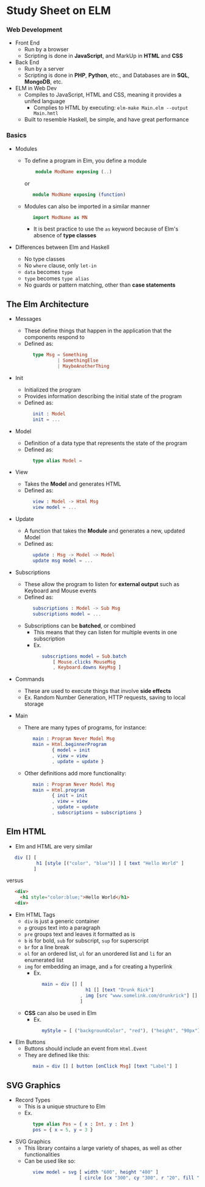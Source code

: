 # Study Sheet on ELM

### Web Development
- Front End
  - Run by a browser
  - Scripting is done in **JavaScript**, and MarkUp in **HTML** and **CSS**
- Back End
  - Run by a server
  - Scripting is done in **PHP**, **Python**, etc., and Databases are in **SQL**, **MongoDB**, etc.
- ELM in Web Dev
  - Compiles to JavaScript, HTML and CSS, meaning it provides a unifed language
     - Complies to HTML by executing: `elm-make Main.elm --output Main.hmtl`
  - Built to resemble Haskell, be simple, and have great performance

### Basics
- Modules 
  - To define a program in Elm, you define a module
      ```elm
          module ModName exposing (..) 
       ``` 
       or
       ```elm 
          module ModName exposing (function)
       ```
   - Modules can also be imported in a similar manner
      ```elm 
         import ModName as MN
      ```
      - It is best practice to use the `as` keyword because of Elm's absence of **type classes**

- Differences between Elm and Haskell
  - No type classes
  - No `where` clause, only `let-in`
  - `data` becomes `type`
  - `type` becomes `type alias`
  - No guards or pattern matching, other than **case statements** 

## The Elm Architecture
- Messages
  - These define things that happen in the application that the components respond to
  - Defined as:
    ```elm
       type Msg = Something 
                | SomethingElse
                | MaybeAnotherThing
    ```

- Init
  - Initialized the program
  - Provides information describing the initial state of the program
  - Defined as:
    ```elm
       init : Model
       init = ...
    ```
- Model
  - Definition of a data type that represents the state of the program
  - Defined as:
    ```elm
       type alias Model =
    ```
- View
  - Takes the **Model** and generates HTML 
  - Defined as:
    ```elm
       view : Model -> Html Msg
       view model = ...
    ```
- Update
  - A function that takes the **Module** and generates a new, updated Model
  - Defined as:
    ```elm
       update : Msg -> Model -> Model
       update msg model = ...
    ```
- Subscriptions
  - These allow the program to listen for **external output** such as Keyboard and Mouse events
  - Defined as:
    ```elm
       subscriptions : Model -> Sub Msg
       subscriptions model = ...
    ```
  - Subscriptions can be **batched**, or combined
    - This means that they can listen for multiple events in one subscription
    - Ex.
      ```elm
         subscriptions model = Sub.batch
             [ Mouse.clicks MouseMsg
             , Keyboard.downs KeyMsg ]
      ``` 
- Commands
   - These are used to execute things that involve **side effects**
   - Ex. Random Number Generation, HTTP requests, saving to local storage

- Main
  - There are many types of programs, for instance:
    ```elm
       main : Program Never Model Msg
       main = Html.beginnerProgram
              { model = init
              , view = view
              , update = update }
    ```
  - Other definitions add more functionality:
    ```elm
       main : Program Never Model Msg
       main = Html.program
              { init = init
              , view = view
              , update = update
              , subscriptions = subscriptions }
    ```
## Elm HTML
- Elm and HTML are very similar
```elm
   div [] [ 
           h1 [style [("color", "blue")] ] [ text "Hello World" ]
          ]
```
versus
```html
   <div>
     <h1 style="color:blue;">Hello World</h1>
   <div>
```
- Elm HTML Tags
  - `div` is just a generic container
  - `p` groups text into a paragraph
  - `pre` groups text and leaves it formatted as is
  - `b` is for bold, `sub` for subscript, `sup` for superscript 
  - `br` for a line break
  - `ol` for an ordered list, `ul` for an unordered list and `li` for an enumerated list
  - `img` for embedding an image, and `a` for creating a hyperlink
    - Ex.
      ```elm
         main = div [] [ 
                         h1 [] [text "Drunk Rick"] 
                       , img [src "www.somelink.com/drunkrick"] []
                       ]
      ```
  - **CSS** can also be used in Elm 
    - Ex.
      ```elm
         myStyle = [ ("backgroundColor", "red"), ("height", "90px") ] 
      ```
- Elm Buttons
  - Buttons should include an event from `Html.Event`
  - They are defined like this:
    ```elm
       main = div [] [ button [onClick Msg] [text "Label"] ]  
    ```

## SVG Graphics
- Record Types
  - This is a unique structure to Elm
  - Ex. 
    ```elm
       type alias Pos = { x : Int, y : Int }
       pos = { x = 5, y = 3 }
    ```  
- SVG Graphics
  - This library contains a large variety of shapes, as well as other functionalities
  - Can be used like so: 
    ```elm
       view model = svg [ width "600", height "400" ] 
                        [ circle [cx "300", cy "300", r "20", fill "blue" ] [] ]
    ```




